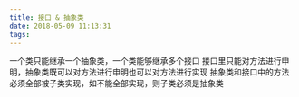 ```yaml
---
title: 接口 & 抽象类
date: 2018-05-09 11:13:31
tags:
---
```

一个类只能继承一个抽象类，一个类能够继承多个接口
接口里只能对方法进行申明，抽象类既可以对方法进行申明也可以对方法进行实现
抽象类和接口中的方法必须全部被子类实现，如不能全部实现，则子类必须是抽象类